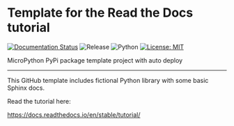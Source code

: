 # Template for the Read the Docs tutorial

[![Documentation Status](https://readthedocs.org/projects/brainelectronics-tutorial-template/badge/?version=latest)](https://brainelectronics-tutorial-template.readthedocs.io/en/latest/?badge=latest)
![Release](https://img.shields.io/github/v/release/brainelectronics/rtd-tutorial-template?include_prereleases&color=success)
![Python](https://img.shields.io/badge/python3-Ok-green.svg)
[![License: MIT](https://img.shields.io/badge/License-MIT-yellow.svg)](https://opensource.org/licenses/MIT)

MicroPython PyPi package template project with auto deploy

---------------

This GitHub template includes fictional Python library
with some basic Sphinx docs.

Read the tutorial here:

https://docs.readthedocs.io/en/stable/tutorial/
